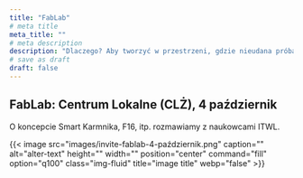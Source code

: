 ```yaml
---
title: "FabLab"
# meta title
meta_title: ""
# meta description
description: "Dlaczego? Aby tworzyć w przestrzeni, gdzie nieudana próba jest częścią nauki."
# save as draft
draft: false
---
```


## FabLab: Centrum Lokalne (CLŻ), 4 październik

O koncepcie Smart Karmnika, F16, itp. rozmawiamy z naukowcami ITWL.

{{< image src="images/invite-fablab-4-październik.png" caption="" alt="alter-text" height="" width="" position="center" command="fill" option="q100" class="img-fluid" title="image title"  webp="false" >}}
